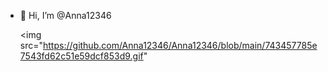 - 👋 Hi, I’m @Anna12346

  <img src="https://github.com/Anna12346/Anna12346/blob/main/743457785e7543fd62c51e59dcf853d9.gif"
